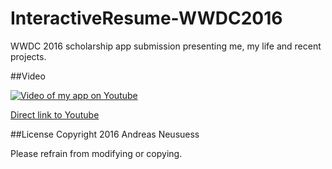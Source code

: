 # InteractiveResume-WWDC2016
WWDC 2016 scholarship app submission presenting me, my life and recent projects.

##Video
<!--<iframe width="640" height="360" src="https://www.youtube.com/embed/7It2i-9BCp8" frameborder="0" allowfullscreen></iframe>

-->
[![Video of my app on Youtube](https://img.youtube.com/vi/7It2i-9BCp8/0.jpg)](https://www.youtube.com/watch?v=7It2i-9BCp8)

[Direct link to Youtube](https://youtu.be/7It2i-9BCp8)


##License
Copyright 2016 Andreas Neusuess

Please refrain from modifying or copying.